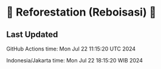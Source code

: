 
# 🌳 Reforestation (Reboisasi) 🌲

## Last Updated

GitHub Actions time: Mon Jul 22 11:15:20 UTC 2024

Indonesia/Jakarta time: Mon Jul 22 18:15:20 WIB 2024
